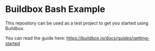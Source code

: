 # Buildbox Bash Example

This repository can be used as a test project to get you started using Buildbox.

You can read the guide here: https://buildbox.io/docs/guides/getting-started
